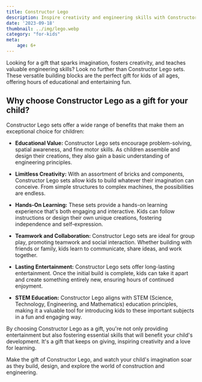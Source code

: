 ```yaml
---
title: Constructor Lego
description: Inspire creativity and engineering skills with Constructor Lego sets.
date: '2023-09-18'
thumbnail: ../img/lego.webp
category: "for-kids"
meta:
    age: 6+
---
```

Looking for a gift that sparks imagination, fosters creativity, and teaches valuable engineering skills? Look no further than Constructor Lego sets. These versatile building blocks are the perfect gift for kids of all ages, offering hours of educational and entertaining fun.

## Why choose Constructor Lego as a gift for your child?

Constructor Lego sets offer a wide range of benefits that make them an exceptional choice for children:

- **Educational Value:** Constructor Lego sets encourage problem-solving, spatial awareness, and fine motor skills. As children assemble and design their creations, they also gain a basic understanding of engineering principles.

- **Limitless Creativity:** With an assortment of bricks and components, Constructor Lego sets allow kids to build whatever their imagination can conceive. From simple structures to complex machines, the possibilities are endless.

- **Hands-On Learning:** These sets provide a hands-on learning experience that's both engaging and interactive. Kids can follow instructions or design their own unique creations, fostering independence and self-expression.

- **Teamwork and Collaboration:** Constructor Lego sets are ideal for group play, promoting teamwork and social interaction. Whether building with friends or family, kids learn to communicate, share ideas, and work together.

- **Lasting Entertainment:** Constructor Lego sets offer long-lasting entertainment. Once the initial build is complete, kids can take it apart and create something entirely new, ensuring hours of continued enjoyment.

- **STEM Education:** Constructor Lego aligns with STEM (Science, Technology, Engineering, and Mathematics) education principles, making it a valuable tool for introducing kids to these important subjects in a fun and engaging way.

By choosing Constructor Lego as a gift, you're not only providing entertainment but also fostering essential skills that will benefit your child's development. It's a gift that keeps on giving, inspiring creativity and a love for learning.

Make the gift of Constructor Lego, and watch your child's imagination soar as they build, design, and explore the world of construction and engineering.
